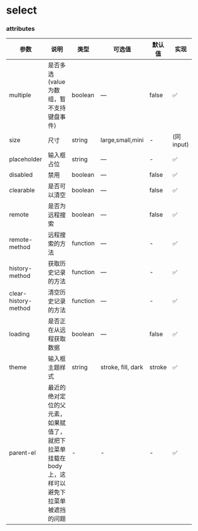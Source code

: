 # select

### attributes
| 参数      | 说明          | 类型      | 可选值                           | 默认值  | 实现 |
|---------- |-------------- |---------- |--------------------------------  |-------- |-------- |
| multiple | 是否多选(value为数组，暂不支持键盘事件) | boolean | — | false | ✅ |
| size | 尺寸 | string | large,small,mini | - | (同input) |
| placeholder | 输入框占位 | string | — | - | ✅ |
| disabled | 禁用 | boolean | — | false | ✅ |
| clearable | 是否可以清空 | boolean | — | false | ✅ |
| remote | 是否为远程搜索 | boolean | — | false | ✅ |
| remote-method | 远程搜索的方法 | function | — | - | ✅ |
| history-method | 获取历史记录的方法 | function | — | - | ✅ |
| clear-history-method | 清空历史记录的方法 | function | — | - | ✅ |
| loading | 是否正在从远程获取数据 | boolean | — | false | ✅ |
| theme | 输入框主题样式 | string | stroke, fill, dark | stroke | ✅ |
| parent-el | 最近的绝对定位的父元素，如果赋值了，就把下拉菜单挂载在body上，这样可以避免下拉菜单被遮挡的问题 | - | - | - | ✅ |

